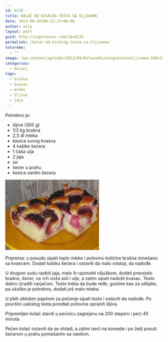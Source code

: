 ```yaml
---
id: 6135
title: KOLAČ OD KISELOG TESTA SA ŠLjIVAMA
date: 2013-09-26T06:11:17+00:00
author: mila
layout: post
guid: http://superkuvar.com/?p=6135
permalink: /kolač-od-kiselog-testa-sa-šljivama/
totvreme:
  - ""
image: /wp-content/uploads/2013/09/Kolacodkiselogtestasasljivama-940x198.jpg
categories:
  - Kolači
tags:
  - brašno
  - kvasac
  - mleko
  - šljive
  - jaja
---
```

Potrebno je:

  * šljive (300 g)
  * 1/2 kg brašna
  * 2,5 dl mleka
  * kesica suvog kvasca
  * 4 kašike šećera
  * 1 čaša ulja
  * 2 jaja
  * so
  * šećer u prahu
  * kesica vanilin šećera

[<img class="alignnone size-medium wp-image-6136" src="/wp-content/uploads/2013/09/Kolacodkiselogtestasasljivama-300x225.jpg" alt="Kolacodkiselogtestasasljivama" width="300" height="225" />](/wp-content/uploads/2013/09/Kolacodkiselogtestasasljivama.jpg)

Priprema: u posudu sipati toplo mleko i polovinu količine brašna izmešanu sa kvascem. Dodati kašiku šećera i ostaviti da malo odstoji, da nadođe.

U drugom sudu razbiti jaja, malo ih razmutiti viljuškom, dodati preostalo brašno,  šećer, na vrh noža soli i ulje, a zatim sipati nadošli kvasac. Testo dobro izraditi varjačom. Testo treba da bude ređe, gustine kao za uštipke, pa ukoliko je potrebno, dodati još malo mleka.

U pleh obložen papirom za pečenje sipati testo i ostaviti da nadođe. Po površini uskislog testa poređati polovine opranih šljiva.

Pripremljen kolač staviti u pećnicu zagrejanu na 200 stepeni i peći 45 minuta.

Pečen kolač ostaviti da se ohladi, a zatim iseći na komade i po želji posuti šećerom u prahu pomešanim sa vanilom.